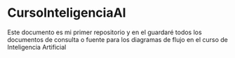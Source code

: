 # CursoInteligenciaAI

Este documento es mi primer repositorio y en el guardaré todos los documentos de consulta o fuente para los diagramas de flujo en el curso de Inteligencia Artificial
